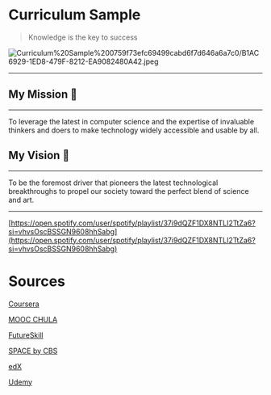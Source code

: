 # Curriculum Sample

> Knowledge is the key to success

![Curriculum%20Sample%200759f73efc69499cabd6f7d646a6a7c0/B1AC6929-1ED8-479F-8212-EA9082480A42.jpeg](Curriculum%20Sample%200759f73efc69499cabd6f7d646a6a7c0/B1AC6929-1ED8-479F-8212-EA9082480A42.jpeg)

---

## My Mission 🎯

---

To leverage the latest in computer science and the expertise of invaluable thinkers and doers to make technology widely accessible and usable by all.

## My Vision 👀

---

To be the foremost driver that pioneers the latest technological breakthroughs to propel our society toward the perfect blend of science and art.

---

[https://open.spotify.com/user/spotify/playlist/37i9dQZF1DX8NTLI2TtZa6?si=vhvsOscBSSGN9608hhSabg](https://open.spotify.com/user/spotify/playlist/37i9dQZF1DX8NTLI2TtZa6?si=vhvsOscBSSGN9608hhSabg)

# Sources

[Coursera](Curriculum%20Sample%20f850e2a5b4a2484081719406b9594cd3/Coursera%20b8f01adaebd845648db61e43e1760477.md)

[MOOC CHULA](Curriculum%20Sample%20f850e2a5b4a2484081719406b9594cd3/MOOC%20CHULA%209e4346d10c674ce394921f1a09b40f52.md)

[FutureSkill](Curriculum%20Sample%20f850e2a5b4a2484081719406b9594cd3/FutureSkill%203e462e1ae8c74f04998e8229ff3fbd83.md)

[SPACE by CBS](Curriculum%20Sample%20f850e2a5b4a2484081719406b9594cd3/SPACE%20by%20CBS%20210b3989669c4754a3ef0ffc499c351b.md)

[edX](Curriculum%20Sample%20f850e2a5b4a2484081719406b9594cd3/edX%202ed0f7a225e64422bbc081b23efeab0e.md)

[Udemy](Curriculum%20Sample%20f850e2a5b4a2484081719406b9594cd3/Udemy%2004322f25d83d4faf94d733c943404614.md)
